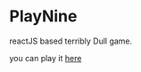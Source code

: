 # PlayNine

reactJS based terribly Dull game.

you can play it [here](http://gnujoow.github.io/playNine/)
